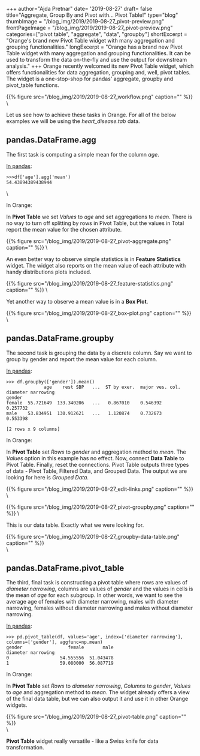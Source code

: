 +++
author="Ajda Pretnar"
date= '2019-08-27'
draft= false
title="Aggregate, Group By and Pivot with... Pivot Table!"
type="blog"
thumbImage = "/blog_img/2019/2019-08-27_pivot-preview.png"
frontPageImage = "/blog_img/2019/2019-08-27_pivot-preview.png"
categories=["pivot table", "aggregate", "data", "groupby"]
shortExcerpt = "Orange's brand new Pivot Table widget with many aggregation and grouping functionalities."
longExcerpt = "Orange has a brand new Pivot Table widget with many aggregation and grouping functionalities. It can be used to transform the data on-the-fly and use the output for downstream analysis."
+++
Orange recently welcomed its new Pivot Table widget, which offers functionalities for data aggregation, grouping and, well, pivot tables. The widget is a one-stop-shop for pandas' aggregate, groupby and pivot_table functions.

{{% figure src="/blog_img/2019/2019-08-27_workflow.png" caption="" %}}
\

Let us see how to achieve these tasks in Orange. For all of the below examples we will be using the *heart_disease.tab* data.

## pandas.DataFrame.agg

The first task is computing a simple mean for the column *age*.

[In pandas](https://pandas.pydata.org/pandas-docs/stable/reference/api/pandas.DataFrame.aggregate.html):
~~~~
>>>df['age'].agg('mean')
54.43894389438944
~~~~
\

In Orange:

In **Pivot Table** we set *Values* to *age* and set aggregations to *mean*. There is no way to turn off splitting by rows in Pivot Table, but the values in Total report the mean value for the chosen attribute.

{{% figure src="/blog_img/2019/2019-08-27_pivot-aggregate.png" caption="" %}}
\

An even better way to observe simple statistics is in **Feature Statistics** widget. The widget also reports on the mean value of each attribute with handy distributions plots included.

{{% figure src="/blog_img/2019/2019-08-27_feature-statistics.png" caption="" %}}
\

Yet another way to observe a mean value is in a **Box Plot**.

{{% figure src="/blog_img/2019/2019-08-27_box-plot.png" caption="" %}}
\
\

## pandas.DataFrame.groupby

The second task is grouping the data by a discrete column. Say we want to group by gender and report the mean value for each column.

[In pandas](https://pandas.pydata.org/pandas-docs/stable/reference/api/pandas.DataFrame.groupby.html):
~~~~
>>> df.groupby(['gender']).mean()
              age    rest SBP   ...  ST by exer.  major ves. col.  diameter narrowing
gender
female  55.721649  133.340206   ...   0.867010    0.546392          0.257732
male    53.834951  130.912621   ...   1.120874    0.732673          0.553398

[2 rows x 9 columns]
~~~~

In Orange:

In **Pivot Table** set *Rows* to *gender* and aggregation method to *mean*. The *Values* option in this example has no effect. Now, connect **Data Table** to Pivot Table. Finally, reset the connections. Pivot Table outputs three types of data - Pivot Table, Filtered Data, and Grouped Data. The output we are looking for here is *Grouped Data*.

{{% figure src="/blog_img/2019/2019-08-27_edit-links.png" caption="" %}}
\

{{% figure src="/blog_img/2019/2019-08-27_pivot-groupby.png" caption="" %}}
\

This is our data table. Exactly what we were looking for.

{{% figure src="/blog_img/2019/2019-08-27_groupby-data-table.png" caption="" %}}
\
\

## pandas.DataFrame.pivot_table

The third, final task is constructing a pivot table where rows are values of *diameter narrowing*, columns are values of *gender* and the values in cells is the mean of *age* for each subgroup. In other words, we want to see the average age of females with diameter narrowing, males with diameter narrowing, females without diameter narrowing and males without diameter narrowing.

[In pandas](https://pandas.pydata.org/pandas-docs/stable/reference/api/pandas.DataFrame.pivot_table.html#pandas.DataFrame.pivot_table):
~~~~
>>> pd.pivot_table(df, values='age', index=['diameter narrowing'], columns=['gender'], aggfunc=np.mean)
gender                 female       male
diameter narrowing
0                   54.555556  51.043478
1                   59.080000  56.087719
~~~~

In Orange:

In **Pivot Table** set *Rows* to *diameter narrowing*, *Columns* to *gender*, *Values* to *age* and aggregation method to *mean*. The widget already offers a view of the final data table, but we can also output it and use it in other Orange widgets.

{{% figure src="/blog_img/2019/2019-08-27_pivot-table.png" caption="" %}}
\
\

**Pivot Table** widget really versatile - like a Swiss knife for data transformation.

